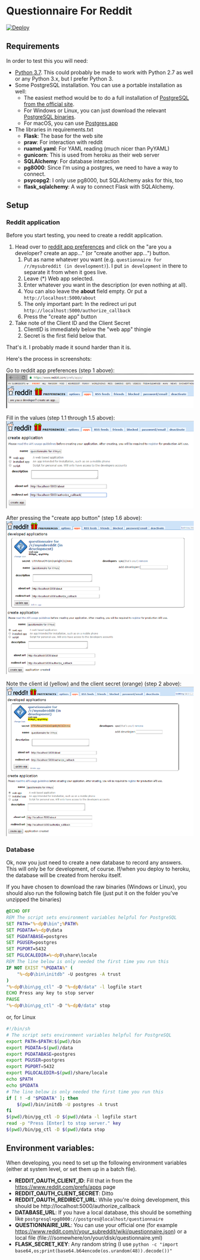 # Questionnaire For Reddit

[![Deploy](https://www.herokucdn.com/deploy/button.svg)](https://heroku.com/deploy)

## Requirements

In order to test this you will need:

* [Python 3.7](https://www.python.org/downloads/release/python-372/). This could probably be made to work with Python 2.7 as well or any Python 3.x, but I prefer Python 3.
* Some PostgreSQL installation. You can use a portable installation as well:
  * The easiest method would be to do a full installation of [PostgreSQL from the official site](https://www.postgresql.org/download/).
  * For Windows or Linux, you can just download the relevant [PostgreSQL binaries](http://www.enterprisedb.com/products-services-training/pgbindownload).  
  * For macOS, you can use [Postgres.app](http://postgresapp.com/) 
* The libraries in requirements.txt
  * **Flask**: The base for the web site
  * **praw**: For interaction with reddit
  * **ruamel.yaml**: For YAML reading (much nicer than PyYAML)
  * **gunicorn**: This is used from heroku as their web server
  * **SQLAlchemy**: For database interaction
  * **pg8000**: Since I'm using a postgres, we need to have a way to connect.
  * **psycopg2**: I only use pg8000, but SQLAlchemy asks for this, too
  * **flask_sqlalchemy**: A way to connect Flask with SQLAlchemy.
   
## Setup

### Reddit application 
Before you start testing, you need to create a reddit application.

1. Head over to [reddit app preferences](https://www.reddit.com/prefs/apps) and click on the "are you a developer? create an app..." (or "create another app...") button.
    1. Put as name whatever you want (e.g. `questionnaire for /r/mysubreddit (in development)`). I put `in development` in there to separate it from when it goes live. 
    2. Leave (*) Web app selected.
    3. Enter whatever you want in the description (or even nothing at all).
    4. You can also leave the **about** field empty. Or put a `http://localhost:5000/about`
    5. The only important part: In the redirect uri put `http://localhost:5000/authorize_callback`
    6. Press the "create app" button
2. Take note of the Client ID and the Client Secret
    1. ClientID is immediately below the "web app" thingie
    2. Secret is the first field below that.

That's it. I probably made it sound harder than it is.

Here's the process in screenshots:

Go to reddit app preferences (step 1 above):  
![Go to prefs/apps page](static/images/setup_step1.png)

Fill in the values (step 1.1 through 1.5 above):  
![Create an application](static/images/setup_step2.png)

After pressing the "create app button" (step 1.6 above):  
![Application done](static/images/setup_step3.png)

Note the client id (yellow) and the client secret (orange) (step 2 above):  
![Client ID and Client Secret](static/images/setup_step4.png)

### Database
Ok, now you just need to create a new database to record any answers. This will only be for development, of course. 
If/when you deploy to heroku, the database will be created from heroku itself.
 
If you have chosen to download the raw binaries (Windows or Linux), you should also run the following batch file 
(just put it on the folder you've unzipped the binaries)

```cmd
@ECHO OFF
REM The script sets environment variables helpful for PostgreSQL
SET PATH="%~dp0\bin";%PATH%
SET PGDATA=%~dp0\data
SET PGDATABASE=postgres
SET PGUSER=postgres
SET PGPORT=5432
SET PGLOCALEDIR=%~dp0\share\locale
REM The line below is only needed the first time you run this
IF NOT EXIST "%PGDATA%" (
    "%~dp0\bin\initdb" -U postgres -A trust
)
"%~dp0\bin\pg_ctl" -D "%~dp0/data" -l logfile start
ECHO Press any key to stop server
PAUSE
"%~dp0\bin\pg_ctl" -D "%~dp0/data" stop
```

or, for Linux
```bash
#!/bin/sh
# The script sets environment variables helpful for PostgreSQL
export PATH=$PATH:$(pwd)/bin
export PGDATA=$(pwd)/data
export PGDATABASE=postgres
export PGUSER=postgres
export PGPORT=5432
export PGLOCALEDIR=$(pwd)/share/locale
echo $PATH
echo $PGDATA
# The line below is only needed the first time you run this
if [ ! -d "$PGDATA" ]; then
    $(pwd)/bin/initdb -U postgres -A trust
fi
$(pwd)/bin/pg_ctl -D $(pwd)/data -l logfile start
read -p "Press [Enter] to stop server." key
$(pwd)/bin/pg_ctl -D $(pwd)/data stop
```

## Environment variables:

When developing, you need to set up the following environment variables (either at system level, or set them up in a batch file).

* **REDDIT_OAUTH_CLIENT_ID**: Fill that in from the https://www.reddit.com/prefs/apps page
* **REDDIT_OAUTH_CLIENT_SECRET**: Ditto
* **REDDIT_OAUTH_REDIRECT_URL**: While you're doing development, this should be http://localhost:5000/authorize_callback
* **DATABASE_URL**: If you have a local database, this should be something like `postgresql+pg8000://postgres@localhost/questionnaire` 
* **QUESTIONNAIRE_URL**: You can use your official one (for example https://www.reddit.com/r/your_subreddit/wiki/questionnaire.json) or a local file (file:///somewhere/on/your/disk/questionnaire.yml)
* **FLASK_SECRET_KEY**: Any random string (I use `python -c "import base64,os;print(base64.b64encode(os.urandom(48)).decode())"`
